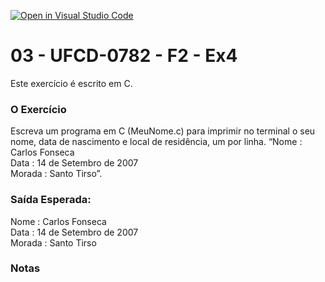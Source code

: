 [![Open in Visual Studio Code](https://classroom.github.com/assets/open-in-vscode-c66648af7eb3fe8bc4f294546bfd86ef473780cde1dea487d3c4ff354943c9ae.svg)](https://classroom.github.com/online_ide?assignment_repo_id=9958205&assignment_repo_type=AssignmentRepo)
# 03 - UFCD-0782 - F2 - Ex4
Este exercício é escrito em C. 

### O Exercício
Escreva um programa em C (MeuNome.c) para imprimir no terminal o seu nome, data de
nascimento e local de residência, um por linha.
“Nome : Carlos Fonseca  
Data : 14 de Setembro de 2007  
Morada : Santo Tirso”.   

### Saída Esperada:
   
Nome : Carlos Fonseca  
Data : 14 de Setembro de 2007  
Morada : Santo Tirso  


### Notas


